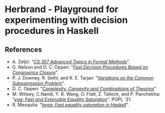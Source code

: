 # Herbrand - Playground for experimenting with decision procedures in Haskell

## References

- A. Zeljić: "[_CS 357 Advanced Topics in Formal Methods_](https://web.stanford.edu/class/cs357/)".
- G. Nelson and D. C. Oppen: "[_Fast Decision Procedures Based on Congruence Closure_](https://dl.acm.org/doi/10.1145/322186.322198)".
- P. J. Downey, R. Sethi, and R. E. Tarjan: "[_Variations on the Common Subexpression Problem_](https://dl.acm.org/doi/10.1145/322217.322228)".
- D. C. Oppen: "[_Complexity, Convexity and Combinations of Theories_](https://courses.engr.illinois.edu/cs576/sp2017/readings/31-may-02/oppen-convex.pdf)"
- M. Willsey, C.Nandi, Y. R. Wang, O. Flatt, Z. Tatlock, and P. Panchekha: "[_egg: Fast and Extensible Equality Saturation_](https://dl.acm.org/doi/10.1145/3434304)". POPL '21.
- R. Mesquita: "[_hegg: Fast equality saturation in Haskell_](https://github.com/alt-romes/hegg)".
